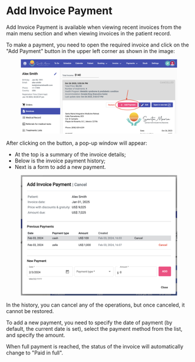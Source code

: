 # Add Invoice Payment

Add Invoice Payment is available when viewing recent invoices from the main menu section and when viewing invoices in the patient record.&#x20;

To make a payment, you need to open the required invoice and click on the "Add Payment" button in the upper left corner as shown in the image:

<figure><img src="../../../.gitbook/assets/Screenshot 2024-02-03 at 21.59.58.png" alt=""><figcaption></figcaption></figure>

After clicking on the button, a pop-up window will appear:&#x20;

* At the top is a summary of the invoice details;&#x20;
* Below is the invoice payment history;&#x20;
* Next is a form to add a new payment.

<figure><img src="../../../.gitbook/assets/image (38).png" alt=""><figcaption></figcaption></figure>

In the history, you can cancel any of the operations, but once canceled, it cannot be restored.

To add a new payment, you need to specify the date of payment (by default, the current date is set), select the payment method from the list, and specify the amount.&#x20;

When full payment is reached, the status of the invoice will automatically change to "Paid in full".
